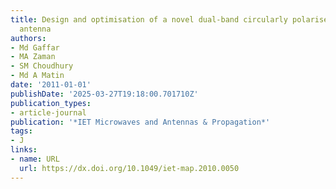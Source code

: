 ```yaml
---
title: Design and optimisation of a novel dual-band circularly polarised microstrip
  antenna
authors:
- Md Gaffar
- MA Zaman
- SM Choudhury
- Md A Matin
date: '2011-01-01'
publishDate: '2025-03-27T19:18:00.701710Z'
publication_types:
- article-journal
publication: '*IET Microwaves and Antennas & Propagation*'
tags:
- J
links:
- name: URL
  url: https://dx.doi.org/10.1049/iet-map.2010.0050
---
```

